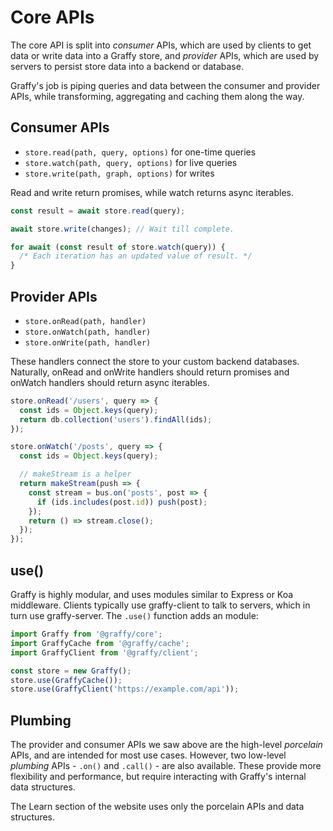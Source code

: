 # Core APIs

The core API is split into _consumer_ APIs, which are used by clients to get data or write data into a Graffy store, and _provider_ APIs, which are used by servers to persist store data into a backend or database.

Graffy's job is piping queries and data between the consumer and provider APIs, while transforming, aggregating and caching them along the way.

## Consumer APIs

- `store.read(path, query, options)` for one-time queries
- `store.watch(path, query, options)` for live queries
- `store.write(path, graph, options)` for writes

Read and write return promises, while watch returns async iterables.

```js
const result = await store.read(query);

await store.write(changes); // Wait till complete.

for await (const result of store.watch(query)) {
  /* Each iteration has an updated value of result. */
}
```

## Provider APIs

- `store.onRead(path, handler)`
- `store.onWatch(path, handler)`
- `store.onWrite(path, handler)`

These handlers connect the store to your custom backend databases. Naturally, onRead and onWrite handlers should return promises and onWatch handlers should return async iterables.

```js
store.onRead('/users', query => {
  const ids = Object.keys(query);
  return db.collection('users').findAll(ids);
});

store.onWatch('/posts', query => {
  const ids = Object.keys(query);

  // makeStream is a helper
  return makeStream(push => {
    const stream = bus.on('posts', post => {
      if (ids.includes(post.id)) push(post);
    });
    return () => stream.close();
  });
});
```

## use()

Graffy is highly modular, and uses modules similar to Express or Koa middleware. Clients typically use graffy-client to talk to servers, which in turn use graffy-server. The `.use()` function adds an module:

```js
import Graffy from '@graffy/core';
import GraffyCache from '@graffy/cache';
import GraffyClient from '@graffy/client';

const store = new Graffy();
store.use(GraffyCache());
store.use(GraffyClient('https://example.com/api'));
```

## Plumbing

The provider and consumer APIs we saw above are the high-level _porcelain_ APIs, and are intended for most use cases. However, two low-level _plumbing_ APIs - `.on()` and `.call()` - are also available. These provide more flexibility and performance, but require interacting with Graffy's internal data structures.

The Learn section of the website uses only the porcelain APIs and data structures.
